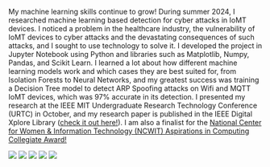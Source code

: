 <html>
<body>
  <p>My machine learning skills continue to grow! During summer 2024, I researched machine learning based detection 
    for cyber attacks in IoMT devices. I noticed a problem in the healthcare industry, the vulnerability of IoMT devices 
    to cyber attacks and the devastating consequences of such attacks, and I sought to use technology to solve it. I 
    developed the project in Jupyter Notebook using Python and libraries such as Matplotlib, Numpy, Pandas, and Scikit 
    Learn. I learned a lot about how different machine learning models work and which cases they are best suited for, 
    from Isolation Forests to Neural Networks, and my greatest success was training a Decision Tree model to detect ARP 
    Spoofing attacks on Wifi and MQTT IoMT devices, which was 97% accurate in its detection. I presented my research at 
    the IEEE MIT Undergraduate Research Technology Conference (URTC) in October, and my research paper is published 
    in the IEEE Digital Xplore Library (<a href="https://xplorestaging.ieee.org/document/10937650">check it out here!</a>). 
    I am also a finalist for the <a href="https://www.aspirations.org/people/taylor-c/148030">National 
    Center for Women & Information Technology (NCWIT) Aspirations in Computing Collegiate Award!</a></p>
  <img src="https://raw.githubusercontent.com/taylor-clark6/MyWebsite/master/assets/images/banners/IoMTPage1.jpg">
  <img src="https://raw.githubusercontent.com/taylor-clark6/MyWebsite/master/assets/images/banners/IoMTPage2.jpg">
  <img src="https://raw.githubusercontent.com/taylor-clark6/MyWebsite/master/assets/images/banners/IoMTPage3.jpg">
  <img src="https://raw.githubusercontent.com/taylor-clark6/MyWebsite/master/assets/images/banners/IoMTPage4.jpg">
  <img src="https://raw.githubusercontent.com/taylor-clark6/MyWebsite/master/assets/images/banners/IoMTPage5.jpg">
</body>
</html>
